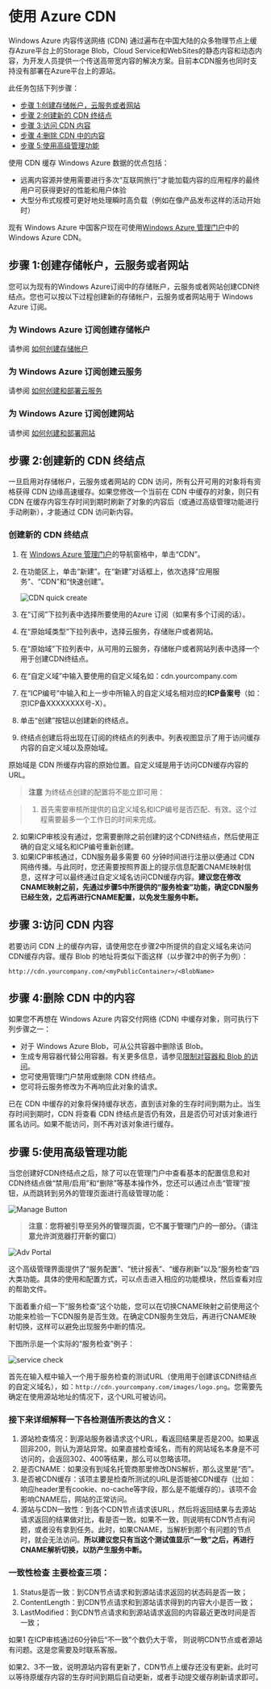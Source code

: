 <properties linkid="dev-net-common-tasks-cdn" urlDisplayName="CDN" pageTitle="使用 Azure CDN" metaKeywords="Azure CDN, Azure CDN, Azure blobs, Azure caching, Azure add-ons" description="Learn how to use the Azure Content Delivery Network (CDN) to deliver high-bandwidth content by caching blobs and static content." metaCanonical="" services="" documentationCenter=".NET" title="" authors="" solutions="" manager="" editor="" />

# 使用 Azure CDN



Windows Azure 内容传送网络 (CDN) 通过遍布在中国大陆的众多物理节点上缓存Azure平台上的Storage Blob，Cloud Service和WebSites的静态内容和动态内容，为开发人员提供一个传送高带宽内容的解决方案。目前本CDN服务也同时支持没有部署在Azure平台上的源站。

此任务包括下列步骤：

+ [步骤 1:创建存储帐户，云服务或者网站]
+ [步骤 2:创建新的 CDN 终结点]
+ [步骤 3:访问 CDN 内容]
+ [步骤 4:删除 CDN 中的内容]
+ [步骤 5:使用高级管理功能]


使用 CDN 缓存 Windows Azure 数据的优点包括：

- 远离内容源并使用需要进行多次“互联网旅行”才能加载内容的应用程序的最终用户可获得更好的性能和用户体验
- 大型分布式规模可更好地处理瞬时高负载（例如在像产品发布这样的活动开始时）

现有 Windows Azure 中国客户现在可使用[Windows Azure 管理门户](https://manage.windowsazure.cn/)中的 Windows Azure CDN。 

## 步骤 1:创建存储帐户，云服务或者网站

您可以为现有的Windows Azure订阅中的存储账户，云服务或者网站创建CDN终结点。您也可以按以下过程创建新的存储帐户，云服务或者网站用于 Windows Azure 订阅。

### 为 Windows Azure 订阅创建存储帐户
请参阅 [如何创建存储帐户](/zh-cn/documentation/articles/storage-create-storage-account/)

### 为 Windows Azure 订阅创建云服务
请参阅 [如何创建和部署云服务](/zh-cn/documentation/articles/cloud-services-how-to-create-deploy/) 

### 为 Windows Azure 订阅创建网站
请参阅 [如何创建和部署网站](/zh-cn/documentation/articles/web-sites-create-deploy/) 

## 步骤 2:创建新的 CDN 终结点
一旦启用对存储帐户，云服务或者网站的 CDN 访问，所有公开可用的对象将有资格获得 CDN 边缘高速缓存。如果您修改一个当前在 CDN 中缓存的对象，则只有 CDN 在缓存内容生存时间到期时刷新了对象的内容后（或通过高级管理功能进行手动刷新），才能通过 CDN 访问新内容。

### 创建新的 CDN 终结点
1. 在 [Windows Azure 管理门户](https://manage.windowsazure.cn/)的导航窗格中，单击“CDN”。
2. 在功能区上，单击“新建”。在“新建”对话框上，依次选择“应用服务”、“CDN”和“快速创建”。

    ![CDN quick create][1]
3. 在“订阅”下拉列表中选择所要使用的Azure 订阅（如果有多个订阅的话）。
4. 在“原始域类型”下拉列表中，选择云服务，存储账户或者网站。
5. 在“原始域”下拉列表中，从可用的云服务，存储帐户或者网站列表中选择一个用于创建CDN终结点。
6. 在“自定义域”中输入要使用的自定义域名如：cdn.yourcompany.com
7. 在“ICP编号”中输入和上一步中所输入的自定义域名相对应的**ICP备案号**（如：京ICP备XXXXXXXX号-X）。
8. 单击“创建”按钮以创建新的终结点。
9. 终结点创建后将出现在订阅的终结点的列表中。列表视图显示了用于访问缓存内容的自定义域以及原始域。

原始域是 CDN 所缓存内容的原始位置。自定义域是用于访问CDN缓存内容的URL。
> **注意** 为终结点创建的配置将不能立即可用：

> 1. 首先需要审核所提供的自定义域名和ICP编号是否匹配、有效。这个过程需要最多一个工作日的时间来完成。
2. 如果ICP审核没有通过，您需要删除之前创建的这个CDN终结点，然后使用正确的自定义域名和ICP编号重新创建。
3. 如果ICP审核通过，CDN服务最多需要 60 分钟时间进行注册以便通过 CDN 网络传播。与此同时，您还需要按照界面上的提示信息配置CNAME映射信息，这样才可以最终通过自定义域名访问CDN缓存内容。**建议您在修改CNAME映射之前，先通过步骤5中所提供的“服务检查”功能，确定CDN服务已经生效，之后再进行CNAME配置，以免发生服务中断。**

## 步骤 3:访问 CDN 内容
若要访问 CDN 上的缓存内容，请使用您在步骤2中所提供的自定义域名来访问CDN缓存内容。缓存 Blob 的地址将类似下面这样（以步骤2中的例子为例）：

`http://cdn.yourcompany.com/<myPublicContainer>/<BlobName>`

## 步骤 4:删除 CDN 中的内容
如果您不再想在 Windows Azure 内容交付网络 (CDN) 中缓存对象，则可执行下列步骤之一：

- 对于 Windows Azure Blob，可从公共容器中删除该 Blob。
- 生成专用容器代替公用容器。有关更多信息，请参见[限制对容器和 Blob 的访问](http://msdn.microsoft.com/zh-cn/library/dd179354.aspx)。
- 您可使用管理门户禁用或删除 CDN 终结点。
- 您可将云服务修改为不再响应此对象的请求。

已在 CDN 中缓存的对象将保持缓存状态，直到该对象的生存时间到期为止。当生存时间到期时，CDN 将查看 CDN 终结点是否仍有效，且是否仍可对该对象进行匿名访问。如果不能访问，则不再对该对象进行缓存。

## 步骤 5:使用高级管理功能

当您创建好CDN终结点之后，除了可以在管理门户中查看基本的配置信息和对CDN终结点做“禁用/启用”和“删除”等基本操作外，您还可以通过点击“管理”按钮，从而跳转到另外的管理页面进行高级管理功能：

![Manage Button][2]
> **注意：您将被引导至另外的管理页面，它不属于管理门户的一部分。（请注意允许浏览器打开新的窗口）**

![Adv Portal][3]

这个高级管理界面提供了“服务配置”、“统计报表”、“缓存刷新”以及“服务检查”四大类功能。具体的使用和配置方式，可以点击进入相应的功能模块，然后查看对应的帮助文件。

下面着重介绍一下“服务检查”这个功能，您可以在切换CNAME映射之前使用这个功能来检验一下CDN服务是否生效。在确定CDN服务生效后，再进行CNAME映射切换，这样可以避免出现服务中断的情况。

下图所示是一个实际的“服务检查”例子：

![service check][4]

首先在输入框中输入一个用于服务检查的测试URL（使用用于创建该CDN终结点的自定义域名），如：`http://cdn.yourcompany.com/images/logo.png`。您需要先确定在使用源站地址的情况下，这个URL可被访问。

### 接下来详细解释一下各检测值所表达的含义：

1. 源站检查情况：到源站服务器请求这个URL，看返回结果是否是200。如果返回非200，则认为源站异常。如果直接检查域名，而有的网站域名本身是不可访问的，会返回302、400等结果，那么可以忽略该项。
2. 是否CNAME：如果没有到域名托管商那里修改DNS解析，那么这里是“否”。
3. 是否被CDN缓存：该项主要是检查所测试的URL是否能被CDN缓存（比如：响应header里有cookie、no-cache等字段，那么是不能缓存的）。该项不会影响CNAME后，网站的正常访问。 
4. 源站与CDN一致性：到各个CDN节点请求该URL，然后将返回结果与去源站请求返回的结果做对比，看是否一致。如果不一致，则说明有CDN节点有问题，或者没有拿到任务。此时，如果CNAME，当解析到那个有问题的节点时，就会无法访问。**所以建议您只有当这个测试值显示“一致”之后，再进行CNAME解析切换，以防产生服务中断。**

### 一致性检查 主要检查三项：
1. Status是否一致：到CDN节点请求和到源站请求返回的状态码是否一致；
2. ContentLength：到CDN节点请求和到源站请求得到的内容大小是否一致；
3. LastModified：到CDN节点请求和到源站请求返回的内容最近更改时间是否一致；

如果1 在ICP审核通过60分钟后“不一致”个数仍大于零， 则说明CDN节点或者源站有问题。这是您需要及时联系客服。

如果2、3不一致，说明源站内容有更新了，CDN节点上缓存还没有更新。此时可以等待原缓存内容的生存时间到期后自动更新，或者手动提交缓存刷新请求即可。


[步骤 1:创建存储帐户，云服务或者网站]: #步骤-1创建存储帐户云服务或者网站
[步骤 2:创建新的 CDN 终结点]: #步骤-2创建新的-cdn-终结点
[步骤 3:访问 CDN 内容]: #步骤-3访问-cdn-内容
[步骤 4:删除 CDN 中的内容]: #步骤-4删除-cdn-中的内容
[步骤 5:使用高级管理功能]: #步骤-5使用高级管理功能


<!--Image references-->
[1]: ./media/cdn/image001.png
[2]: ./media/cdn/image002.png
[3]: ./media/cdn/image003.png
[4]: ./media/cdn/image004.png